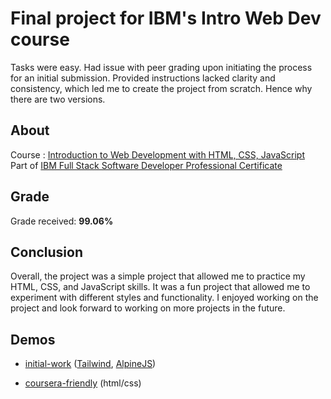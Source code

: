 # Final project for IBM's Intro Web Dev course

Tasks were easy. Had issue with peer grading upon initiating the process for an initial submission. Provided instructions lacked clarity and consistency, which led me to create the project from scratch. Hence why there are two versions.

## About
Course : [Introduction to Web Development with HTML, CSS, JavaScript](https://www.coursera.org/learn/introduction-to-web-development-with-html-css-javacript) <br>
Part of [IBM Full Stack Software Developer Professional Certificate](https://www.coursera.org/professional-certificates/ibm-full-stack-cloud-developer)

## Grade
Grade received: **__99.06%__**

## Conclusion
Overall, the project was a simple project that allowed me to practice my HTML, CSS, and JavaScript skills. It was a fun project that allowed me to experiment with different styles and functionality. I enjoyed working on the project and look forward to working on more projects in the future. 

## Demos
- [initial-work](https://guzzdev.github.io/intro-to-dev-web-coursera-ibm/initial-work/) ([Tailwind](https://tailwindcss.com/), [AlpineJS](https://alpinejs.dev/))

- [coursera-friendly](https://guzzdev.github.io/intro-to-dev-web-coursera-ibm/cousera-friendly/) (html/css)
